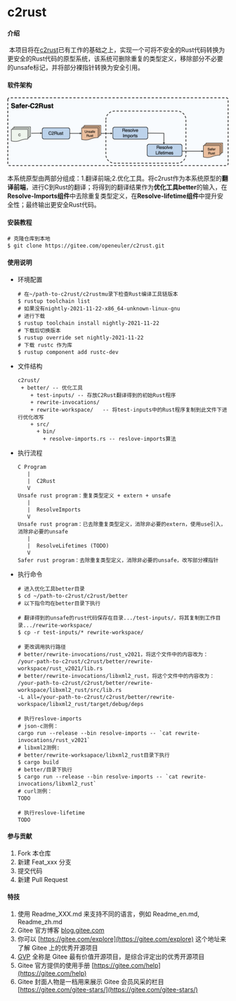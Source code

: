# c2rust

#### 介绍

​        本项目将在[c2rust](https://github.com/immunant/c2rust)已有工作的基础之上，实现一个可将不安全的Rust代码转换为更安全的Rust代码的原型系统，该系统可删除重复的类型定义，移除部分不必要的unsafe标记，并将部分裸指针转换为安全引用。

#### 软件架构

<img src="./Safer_C2Rust设计文档/Safer_C2Rust架构图.png" alt="Safer_C2Rust架构图" />

​          本系统原型由两部分组成：1.翻译前端;2.优化工具。将c2rust作为本系统原型的**翻译前端**，进行C到Rust的翻译；将得到的翻译结果作为**优化工具better**的输入，在**Resolve-Imports组件**中去除重复类型定义，在**Resolve-lifetime组件**中提升安全性；最终输出更安全Rust代码。

#### 安装教程

```shell
# 克隆仓库到本地
$ git clone https://gitee.com/openeuler/c2rust.git
```

#### 使用说明

+ 环境配置

  ```shell
  # 在~/path-to-c2rust/c2rustmu录下检查Rust编译工具链版本
  $ rustup toolchain list
  # 如果没有nightly-2021-11-22-x86_64-unknown-linux-gnu
  # 进行下载
  $ rustup toolchain install nightly-2021-11-22
  # 下载后切换版本
  $ rustup override set nightly-2021-11-22
  # 下载 rustc 作为库
  $ rustup component add rustc-dev
  ```

+ 文件结构

  ```
  c2rust/
   + better/ -- 优化工具
      + test-inputs/ -- 存放C2Rust翻译得到的初始Rust程序
      + rewrite-invocations/
      + rewrite-workspace/   -- 将test-inputs中的Rust程序复制到此文件下进行优化改写
      + src/
        + bin/
          + resolve-imports.rs -- reslove-imports算法
  ```

+ 执行流程

  ```
  C Program
     |
     |  C2Rust
     V
  Unsafe rust program：重复类型定义 + extern + unsafe
     |
     |  ResolveImports
     V
  Unsafe rust program：已去除重复类型定义，消除非必要的extern，使用use引入，消除非必要的unsafe
     |
     |  ResolveLifetimes (TODO)
     V
  Safer rust program：去除重复类型定义，消除非必要的unsafe，改写部分裸指针
  ```

+ 执行命令

  ```shell
  # 进入优化工具better目录
  $ cd ~/path-to-c2rust/c2rust/better
  # 以下指令均在better目录下执行
  
  # 翻译得到的unsafe的rust代码保存在目录.../test-inputs/，将其复制到工作目录.../rewrite-workspace/
  $ cp -r test-inputs/* rewrite-workspace/
  
  # 更改调用执行路径
  # better/rewrite-invocations/rust_v2021，将这个文件中的内容改为：
  /your-path-to-c2rust/c2rust/better/rewrite-workspace/rust_v2021/lib.rs
  # better/rewrite-invocations/libxml2_rust，将这个文件中的内容改为：
  /your-path-to-c2rust/c2rust/better/rewrite-workspace/libxml2_rust/src/lib.rs 
  -L all=/your-path-to-c2rust/c2rust/better/rewrite-workspace/libxml2_rust/target/debug/deps
  
  # 执行reslove-imports
  # json-c测例：
  cargo run --release --bin resolve-imports -- `cat rewrite-invocations/rust_v2021`
  # libxml2测例:
  # better/rewrite-worksapace/libxml2_rust目录下执行
  $ cargo build
  # better/目录下执行
  $ cargo run --release --bin resolve-imports -- `cat rewrite-invocations/libxml2_rust`
  # curl测例：
  TODO
  
  # 执行reslove-lifetime
  TODO
  ```

#### 参与贡献

1.  Fork 本仓库
2.  新建 Feat_xxx 分支
3.  提交代码
4.  新建 Pull Request


#### 特技

1.  使用 Readme\_XXX.md 来支持不同的语言，例如 Readme\_en.md, Readme\_zh.md
2.  Gitee 官方博客 [blog.gitee.com](https://blog.gitee.com)
3.  你可以 [https://gitee.com/explore](https://gitee.com/explore) 这个地址来了解 Gitee 上的优秀开源项目
4.  [GVP](https://gitee.com/gvp) 全称是 Gitee 最有价值开源项目，是综合评定出的优秀开源项目
5.  Gitee 官方提供的使用手册 [https://gitee.com/help](https://gitee.com/help)
6.  Gitee 封面人物是一档用来展示 Gitee 会员风采的栏目 [https://gitee.com/gitee-stars/](https://gitee.com/gitee-stars/)